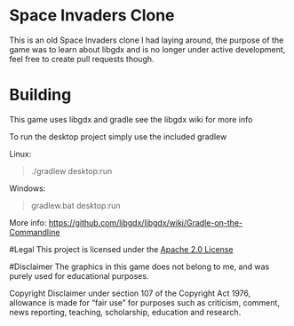 # Space Invaders Clone
This is an old Space Invaders clone I had laying around, the purpose of the game was to learn about libgdx and is no longer under active development, feel free to create pull requests though.

# Building
This game uses libgdx and gradle see the libgdx wiki for more info

To run the desktop project simply use the included gradlew

Linux: 
>./gradlew desktop:run

Windows: 
>gradlew.bat desktop:run

More info:
https://github.com/libgdx/libgdx/wiki/Gradle-on-the-Commandline

#Legal
This project is licensed under the [Apache 2.0 License](http://www.apache.org/licenses/LICENSE-2.0.html)

#Disclaimer
The graphics in this game does not belong to me, and was purely used for educational purposes.

Copyright Disclaimer under section 107 of the Copyright Act 1976, allowance is made for “fair use” for purposes such as criticism, comment, news reporting, teaching, scholarship, education and research.
